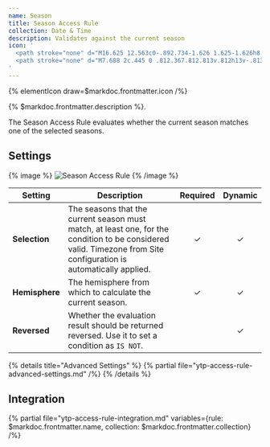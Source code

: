 ```yaml
---
name: Season
title: Season Access Rule
collection: Date & Time
description: Validates against the current season
icon: '
  <path stroke="none" d="M16.625 12.563c0-.892.734-1.626 1.625-1.626h8.125v3.25H18.25a1.633 1.633 0 01-1.625-1.624zm-13 3.25h6.5c.891 0 1.625.733 1.625 1.624 0 .892-.734 1.625-1.625 1.625h-6.5v-3.25z"/>
  <path stroke="none" d="M7.688 2c.445 0 .812.367.812.813v.812h13v-.813c0-.445.367-.812.813-.812.445 0 .812.367.812.813v.812h1.625A3.265 3.265 0 0128 6.875V24.75A3.265 3.265 0 0124.75 28H5.25A3.265 3.265 0 012 24.75V6.875a3.265 3.265 0 013.25-3.25h1.625v-.813c0-.445.367-.812.813-.812zM3.625 8.5v16.25c0 .891.734 1.625 1.625 1.625h19.5c.891 0 1.625-.734 1.625-1.625V8.5H3.625z"/>
'
---
```


{% elementIcon draw=$markdoc.frontmatter.icon /%}

{% $markdoc.frontmatter.description %}.

The Season Access Rule evaluates whether the current season matches one of the selected seasons.

## Settings

{% image %}
![Season Access Rule](/assets/ytp/access/rule-season.webp)
{% /image %}

| Setting | Description | Required | Dynamic |
| ------- | ----------- | :------: | :-----: |
| **Selection** | The seasons that the current season must match, at least one, for the condition to be considered valid. Timezone from Site configuration is automatically applied. | &#x2713; | &#x2713; |
| **Hemisphere** | The hemisphere from which to calculate the current season. | &#x2713; | &#x2713; |
| **Reversed** | Whether the evaluation result should be returned reversed. Use it to set a condition as `IS NOT`. | | &#x2713; |

{% details title="Advanced Settings" %}
    {% partial file="ytp-access-rule-advanced-settings.md" /%}
{% /details %}

## Integration

{% partial file="ytp-access-rule-integration.md" variables={rule: $markdoc.frontmatter.name, collection: $markdoc.frontmatter.collection} /%}
